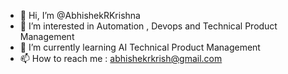 - 👋 Hi, I’m @AbhishekRKrishna
- 👀 I’m interested in Automation , Devops and Technical Product Management
- 🌱 I’m currently learning AI Technical Product Management
- 📫 How to reach me : abhishekrkrish@gmail.com

<!---
AbhishekRKrish/AbhishekRKrish is a ✨ special ✨ repository because its `README.md` (this file) appears on your GitHub profile.
You can click the Preview link to take a look at your changes.
--->
